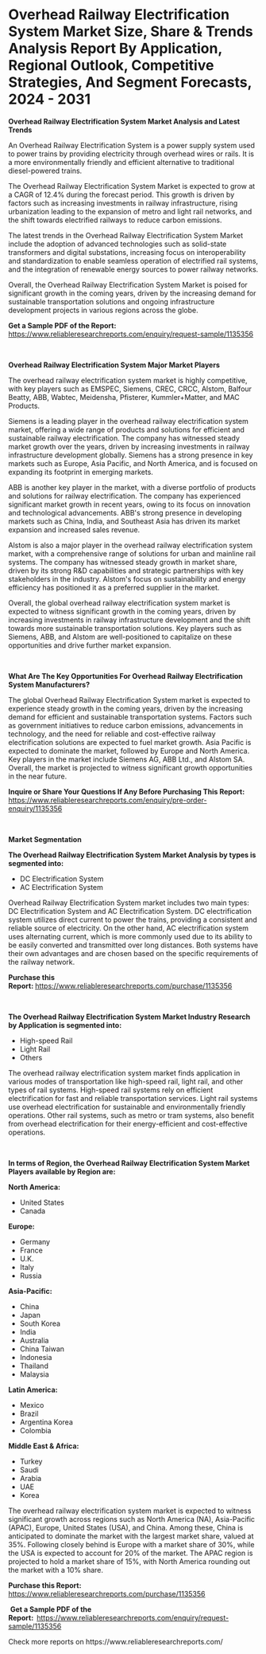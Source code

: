 <p><h1>Overhead Railway Electrification System Market Size, Share & Trends Analysis Report By Application, Regional Outlook, Competitive Strategies, And Segment Forecasts, 2024 - 2031</h1></p><p><strong>Overhead Railway Electrification System Market Analysis and Latest Trends</strong></p>
<p><p>An Overhead Railway Electrification System is a power supply system used to power trains by providing electricity through overhead wires or rails. It is a more environmentally friendly and efficient alternative to traditional diesel-powered trains.</p><p>The Overhead Railway Electrification System Market is expected to grow at a CAGR of 12.4% during the forecast period. This growth is driven by factors such as increasing investments in railway infrastructure, rising urbanization leading to the expansion of metro and light rail networks, and the shift towards electrified railways to reduce carbon emissions.</p><p>The latest trends in the Overhead Railway Electrification System Market include the adoption of advanced technologies such as solid-state transformers and digital substations, increasing focus on interoperability and standardization to enable seamless operation of electrified rail systems, and the integration of renewable energy sources to power railway networks.</p><p>Overall, the Overhead Railway Electrification System Market is poised for significant growth in the coming years, driven by the increasing demand for sustainable transportation solutions and ongoing infrastructure development projects in various regions across the globe.</p></p>
<p><strong>Get a Sample PDF of the Report:&nbsp;</strong> <a href="https://www.reliableresearchreports.com/enquiry/request-sample/1135356">https://www.reliableresearchreports.com/enquiry/request-sample/1135356</a></p>
<p>&nbsp;</p>
<p><strong>Overhead Railway Electrification System Major Market Players</strong></p>
<p><p>The overhead railway electrification system market is highly competitive, with key players such as EMSPEC, Siemens, CREC, CRCC, Alstom, Balfour Beatty, ABB, Wabtec, Meidensha, Pfisterer, Kummler+Matter, and MAC Products.</p><p>Siemens is a leading player in the overhead railway electrification system market, offering a wide range of products and solutions for efficient and sustainable railway electrification. The company has witnessed steady market growth over the years, driven by increasing investments in railway infrastructure development globally. Siemens has a strong presence in key markets such as Europe, Asia Pacific, and North America, and is focused on expanding its footprint in emerging markets.</p><p>ABB is another key player in the market, with a diverse portfolio of products and solutions for railway electrification. The company has experienced significant market growth in recent years, owing to its focus on innovation and technological advancements. ABB's strong presence in developing markets such as China, India, and Southeast Asia has driven its market expansion and increased sales revenue.</p><p>Alstom is also a major player in the overhead railway electrification system market, with a comprehensive range of solutions for urban and mainline rail systems. The company has witnessed steady growth in market share, driven by its strong R&D capabilities and strategic partnerships with key stakeholders in the industry. Alstom's focus on sustainability and energy efficiency has positioned it as a preferred supplier in the market.</p><p>Overall, the global overhead railway electrification system market is expected to witness significant growth in the coming years, driven by increasing investments in railway infrastructure development and the shift towards more sustainable transportation solutions. Key players such as Siemens, ABB, and Alstom are well-positioned to capitalize on these opportunities and drive further market expansion.</p></p>
<p>&nbsp;</p>
<p><strong>What Are The Key Opportunities For Overhead Railway Electrification System Manufacturers?</strong></p>
<p><p>The global Overhead Railway Electrification System market is expected to experience steady growth in the coming years, driven by the increasing demand for efficient and sustainable transportation systems. Factors such as government initiatives to reduce carbon emissions, advancements in technology, and the need for reliable and cost-effective railway electrification solutions are expected to fuel market growth. Asia Pacific is expected to dominate the market, followed by Europe and North America. Key players in the market include Siemens AG, ABB Ltd., and Alstom SA. Overall, the market is projected to witness significant growth opportunities in the near future.</p></p>
<p><strong>Inquire or Share Your Questions If Any Before Purchasing This Report:</strong> <a href="https://www.reliableresearchreports.com/enquiry/pre-order-enquiry/1135356">https://www.reliableresearchreports.com/enquiry/pre-order-enquiry/1135356</a></p>
<p>&nbsp;</p>
<p><strong>Market Segmentation</strong></p>
<p><strong>The Overhead Railway Electrification System Market Analysis by types is segmented into:</strong></p>
<p><ul><li>DC Electrification System</li><li>AC Electrification System</li></ul></p>
<p><p>Overhead Railway Electrification System market includes two main types: DC Electrification System and AC Electrification System. DC electrification system utilizes direct current to power the trains, providing a consistent and reliable source of electricity. On the other hand, AC electrification system uses alternating current, which is more commonly used due to its ability to be easily converted and transmitted over long distances. Both systems have their own advantages and are chosen based on the specific requirements of the railway network.</p></p>
<p><strong>Purchase this Report:&nbsp;</strong><a href="https://www.reliableresearchreports.com/purchase/1135356">https://www.reliableresearchreports.com/purchase/1135356</a></p>
<p>&nbsp;</p>
<p><strong>The Overhead Railway Electrification System Market Industry Research by Application is segmented into:</strong></p>
<p><ul><li>High-speed Rail</li><li>Light Rail</li><li>Others</li></ul></p>
<p><p>The overhead railway electrification system market finds application in various modes of transportation like high-speed rail, light rail, and other types of rail systems. High-speed rail systems rely on efficient electrification for fast and reliable transportation services. Light rail systems use overhead electrification for sustainable and environmentally friendly operations. Other rail systems, such as metro or tram systems, also benefit from overhead electrification for their energy-efficient and cost-effective operations.</p></p>
<p>&nbsp;</p>
<p><strong>In terms of Region, the Overhead Railway Electrification System Market Players available by Region are:</strong></p>
<p>
    <p> <strong> North America: </strong>
        <ul>
            <li>United States</li>
            <li>Canada</li>
        </ul>
        </p> 
    <p> <strong> Europe: </strong>
        <ul>
            <li>Germany</li>
            <li>France</li>
            <li>U.K.</li>
            <li>Italy</li>
            <li>Russia</li>
        </ul>
        </p> 
    <p> <strong> Asia-Pacific: </strong>
        <ul>
            <li>China</li>
            <li>Japan</li>
            <li>South Korea</li>
            <li>India</li>
            <li>Australia</li>
            <li>China Taiwan</li>
            <li>Indonesia</li>
            <li>Thailand</li>
            <li>Malaysia</li>
        </ul>
        </p> 
    <p> <strong> Latin America: </strong>
        <ul>
            <li>Mexico</li>
            <li>Brazil</li>
            <li>Argentina Korea</li>
            <li>Colombia</li>
        </ul>
        </p> 
    <p> <strong> Middle East & Africa: </strong>
        <ul>
            <li>Turkey</li>
            <li>Saudi</li>
            <li>Arabia</li>
            <li>UAE</li>
            <li>Korea</li>
        </ul>
    </p>
    </p>
<p><p>The overhead railway electrification system market is expected to witness significant growth across regions such as North America (NA), Asia-Pacific (APAC), Europe, United States (USA), and China. Among these, China is anticipated to dominate the market with the largest market share, valued at 35%. Following closely behind is Europe with a market share of 30%, while the USA is expected to account for 20% of the market. The APAC region is projected to hold a market share of 15%, with North America rounding out the market with a 10% share.</p></p>
<p><strong>Purchase this Report: </strong><a href="https://www.reliableresearchreports.com/purchase/1135356">https://www.reliableresearchreports.com/purchase/1135356</a></p>
<p>&nbsp;<strong>Get a Sample PDF of the Report:&nbsp;&nbsp;</strong><a href="https://www.reliableresearchreports.com/enquiry/request-sample/1135356">https://www.reliableresearchreports.com/enquiry/request-sample/1135356</a></p>
<p><strong></strong></p>
<p>Check more reports on https://www.reliableresearchreports.com/</p>